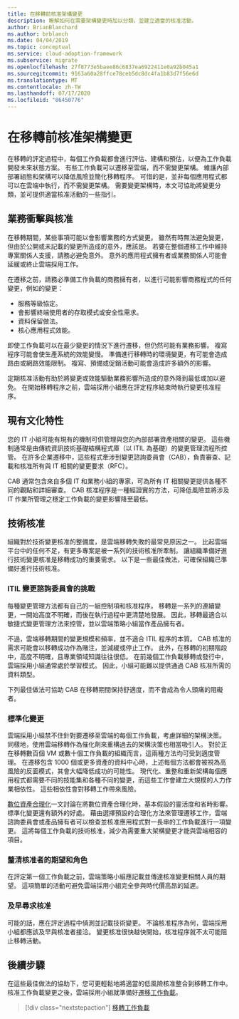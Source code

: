 ```yaml
---
title: 在移轉前核准架構變更
description: 瞭解如何在需要架構變更時加以分類，並建立適當的核准活動。
author: BrianBlanchard
ms.author: brblanch
ms.date: 04/04/2019
ms.topic: conceptual
ms.service: cloud-adoption-framework
ms.subservice: migrate
ms.openlocfilehash: 27f8773e5baee86c6837ea6922411e0a92b045a1
ms.sourcegitcommit: 9163a60a28ffce78ceb5dc8dc4fa1b83d7f56e6d
ms.translationtype: MT
ms.contentlocale: zh-TW
ms.lasthandoff: 07/17/2020
ms.locfileid: "86450776"
---
```

<!-- cSpell:ignore ITIL -->

# <a name="approve-architecture-changes-before-migration"></a>在移轉前核准架構變更

在移轉的評定過程中，每個工作負載都會進行評估、建構和預估，以便為工作負載開發未來狀態方案。 有些工作負載可以遷移至雲端，而不需變更架構。 維護內部部署組態和架構可以降低風險並簡化移轉程序。 可惜的是，並非每個應用程式都可以在雲端中執行，而不需變更架構。 需要變更架構時，本文可協助將變更分類，並可提供適當核准活動的一些指引。

## <a name="business-impact-and-approval"></a>業務衝擊與核准

在移轉期間，某些事項可能以會影響業務的方式變更。 雖然有時無法避免變更，但由於公開或未記載的變更所造成的意外，應該是。 若要在整個遷移工作中維持專案關係人支援，請務必避免意外。 意外的應用程式擁有者或業務關係人可能會延緩或終止雲端採用工作。

在遷移之前，請務必準備工作負載的商務擁有者，以進行可能影響商務程式的任何變更，例如的變更：

- 服務等級協定。
- 會影響終端使用者的存取模式或安全性需求。
- 資料保留做法。
- 核心應用程式效能。

即使工作負載可以在最少變更的情況下進行遷移，但仍然可能有業務影響。 複寫程序可能會使生產系統的效能變慢。 準備進行移轉時的環境變更，有可能會造成路由或網路效能限制。 複寫、預備或促銷活動可能會造成許多額外的影響。

定期核准活動有助於將變更或效能驅動業務影響所造成的意外降到最低或加以避免。 在開始移轉程序之前，雲端採用小組應在評定程序結束時執行變更核准程序。

## <a name="existing-culture"></a>現有文化特性

您的 IT 小組可能有現有的機制可供管理與您的內部部署資產相關的變更。 這些機制通常是由傳統資訊技術基礎結構程式庫（以 ITIL 為基礎）的變更管理流程所控管。 在許多企業遷移中，這些程式牽涉到變更諮詢委員會（CAB），負責審查、記載和核准所有與 IT 相關的變更要求（RFC）。

CAB 通常包含來自多個 IT 和業務小組的專家，可為所有 IT 相關變更提供各種不同的觀點和詳細審查。 CAB 核准程序是一種經證實的方法，可降低風險並將涉及 IT 作業所管理之穩定工作負載的變更影響降至最低。

## <a name="technical-approval"></a>技術核准

組織對於技術變更核准的整備度，是雲端移轉失敗的最常見原因之一。 比起雲端平台中的任何不足，有更多專案是被一系列的技術核准所牽制。 讓組織準備好進行技術變更核准是移轉成功的重要需求。 以下是一些最佳做法，可確保組織已準備好進行技術核准。

### <a name="itil-change-advisory-board-challenges"></a>ITIL 變更諮詢委員會的挑戰

每種變更管理方法都有自己的一組控制項和核准程序。 移轉是一系列的連續變更，一開始高度不明確，而後在執行過程中更清楚地發展。 因此，移轉最適合以敏捷式變更管理方法來控管，並以雲端策略小組當作產品擁有者。

不過，雲端移轉期間的變更規模和頻率，並不適合 ITIL 程序的本質。 CAB 核准的需求可能會以移轉成功作為賭注，並減緩或停止工作。 此外，在移轉的初期階段中，高度不明確，且專業領域知識往往很低。 在前幾個工作負載移轉或發行中，雲端採用小組通常處於學習模式。 因此，小組可能難以提供通過 CAB 核准所需的資料類型。

下列最佳做法可協助 CAB 在移轉期間保持舒適度，而不會成為令人頭痛的阻礙者。

### <a name="standardize-change"></a>標準化變更

雲端採用小組禁不住針對要遷移至雲端的每個工作負載，考慮詳細的架構決策。 同樣地，使用雲端移轉作為催化劑來重構過去的架構決策也相當吸引人。 對於正在移轉數百個 VM 或數十個工作負載的組織而言，這兩種方法均可受到適度管理。 在遷移包含 1000 個或更多資產的資料中心時，上述每個方法都會被視為高風險的反面模式，其會大幅降低成功的可能性。 現代化、重整和重新架構每個應用程式都需要不同的技能集和各種不同的變更，而這些工作會建立大規模的人力作業相依性。 這些相依性會對移轉工作帶來風險。

[數位資產合理化](../../../digital-estate/rationalize.md)一文討論在將數位資產合理化時，基本假設的靈活度和省時影響。 標準化變更還有額外的好處。 藉由選擇預設的合理化方法來管理遷移工作，雲端諮詢委員會或產品擁有者可以檢查並核准應用程式對一長串的工作負載進行一項變更。 這將每個工作負載的技術核准，減少為需要重大架構變更才能與雲端相容的項目。

### <a name="clarify-expectations-and-roles-of-approvers"></a>釐清核准者的期望和角色

在評定第一個工作負載之前，雲端策略小組應記載並傳達核准變更相關人員的期望。 這項簡單的活動可避免雲端採用小組完全參與時代價高昂的延遲。

### <a name="seek-approval-early"></a>及早尋求核准

可能的話，應在評定過程中偵測並記載技術變更。 不論核准程序為何，雲端採用小組都應該及早與核准者接洽。 變更核准很快越快開始，核准程序就不太可能阻止移轉活動。

## <a name="next-steps"></a>後續步驟

在這些最佳做法的協助下，您可更輕鬆地將適當的低風險核准整合到移轉工作中。 核准工作負載變更之後，雲端採用小組就準備好[遷移工作負載](../migrate/index.md)。

> [!div class="nextstepaction"]
> [移轉工作負載](../migrate/index.md)
